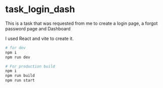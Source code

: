 # task_login_dash
This is a task that was requested from me to create a login page, a forgot password page and Dashboard

I used React and vite to create it.

```sh
# for dev 
npm i 
npm run dev 

# For production build
npm i 
npm run build
npm run start
```
